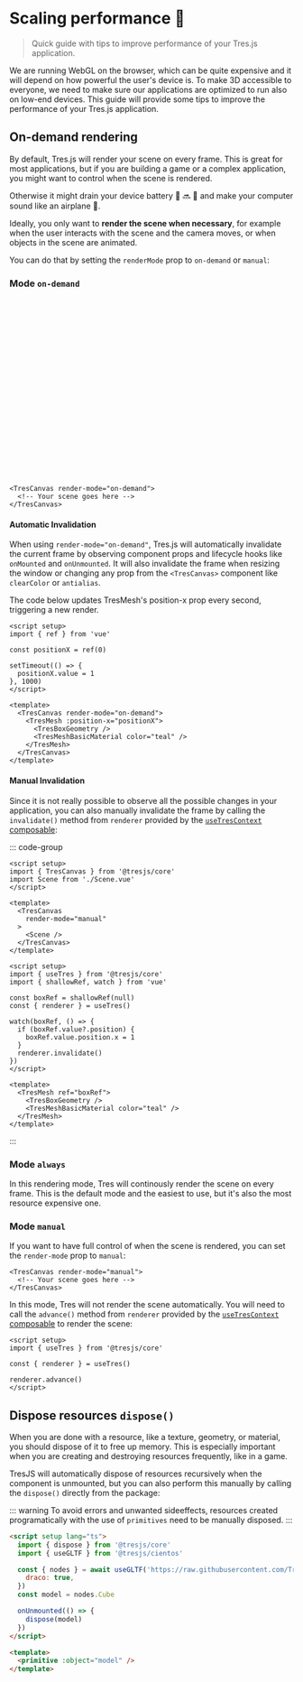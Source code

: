 # Scaling performance 🚀

> Quick guide with tips to improve performance of your Tres.js application.

We are running WebGL on the browser, which can be quite expensive and it will depend on how powerful the user's device is. To make 3D accessible to everyone, we need to make sure our applications are optimized to run also on low-end devices. This guide will provide some tips to improve the performance of your Tres.js application.

## On-demand rendering <Badge type="tip" text="^4.0.0" />

By default, Tres.js will render your scene on every frame. This is great for most applications, but if you are building a game or a complex application, you might want to control when the scene is rendered.

Otherwise it might drain your device battery 🔋 🔜 🪫 and make your computer sound like an airplane 🛫.

Ideally, you only want to **render the scene when necessary**, for example when the user interacts with the scene and the camera moves, or when objects in the scene are animated.

You can do that by setting the `renderMode` prop to `on-demand` or `manual`:

### Mode `on-demand`

<ClientOnly>
  <div style="position: relative; aspect-ratio: 16/9; height: auto; margin: 2rem 0; border-radius: 8px; overflow:hidden;">
    <onDemandRendering />
  </div>
</ClientOnly>

```vue
<TresCanvas render-mode="on-demand">
  <!-- Your scene goes here -->
</TresCanvas>
```

#### Automatic Invalidation

When using `render-mode="on-demand"`, Tres.js will automatically invalidate the current frame by observing component props and lifecycle hooks like `onMounted` and `onUnmounted`. It will also invalidate the frame when resizing the window or changing any prop from the `<TresCanvas>` component like `clearColor` or `antialias`.

The code below updates TresMesh's position-x prop every second, triggering a new render.

```vue
<script setup>
import { ref } from 'vue'

const positionX = ref(0)

setTimeout(() => {
  positionX.value = 1
}, 1000)
</script>

<template>
  <TresCanvas render-mode="on-demand">
    <TresMesh :position-x="positionX">
      <TresBoxGeometry />
      <TresMeshBasicMaterial color="teal" />
    </TresMesh>
  </TresCanvas>
</template>
```

#### Manual Invalidation

Since it is not really possible to observe all the possible changes in your application, you can also manually invalidate the frame by calling the `invalidate()` method from `renderer` provided by the [`useTresContext` composable](../api/composables.md#usetrescontext):

::: code-group

```vue [App.vue]
<script setup>
import { TresCanvas } from '@tresjs/core'
import Scene from './Scene.vue'
</script>

<template>
  <TresCanvas
    render-mode="manual"
  >
    <Scene />
  </TresCanvas>
</template>
```

```vue [Scene.vue]
<script setup>
import { useTres } from '@tresjs/core'
import { shallowRef, watch } from 'vue'

const boxRef = shallowRef(null)
const { renderer } = useTres()

watch(boxRef, () => {
  if (boxRef.value?.position) {
    boxRef.value.position.x = 1
  }
  renderer.invalidate()
})
</script>

<template>
  <TresMesh ref="boxRef">
    <TresBoxGeometry />
    <TresMeshBasicMaterial color="teal" />
  </TresMesh>
</template>
```

:::

### Mode `always`

In this rendering mode, Tres will continously render the scene on every frame. This is the default mode and the easiest to use, but it's also the most resource expensive one.

### Mode `manual`

If you want to have full control of when the scene is rendered, you can set the `render-mode` prop to `manual`:

```vue
<TresCanvas render-mode="manual">
  <!-- Your scene goes here -->
</TresCanvas>
```

In this mode, Tres will not render the scene automatically. You will need to call the `advance()` method from `renderer` provided by the [`useTresContext` composable](../api/composables.md#usetrescontext) to render the scene:

```vue
<script setup>
import { useTres } from '@tresjs/core'

const { renderer } = useTres()

renderer.advance()
</script>
```

## Dispose resources `dispose()` <Badge type="tip" text="^4.0.0" />

When you are done with a resource, like a texture, geometry, or material, you should dispose of it to free up memory. This is especially important when you are creating and destroying resources frequently, like in a game.

TresJS will automatically dispose of resources recursively when the component is unmounted, but you can also perform this manually by calling the `dispose()` directly from the package:

::: warning
To avoid errors and unwanted sideeffects, resources created programatically with the use of `primitives` need to be manually disposed.
:::

```html {2,12}
<script setup lang="ts">
  import { dispose } from '@tresjs/core'
  import { useGLTF } from '@tresjs/cientos'

  const { nodes } = await useGLTF('https://raw.githubusercontent.com/Tresjs/assets/main/models/gltf/blender-cube.glb', {
    draco: true,
  })
  const model = nodes.Cube

  onUnmounted(() => {
    dispose(model)
  })
</script>

<template>
  <primitive :object="model" />
</template>
```
